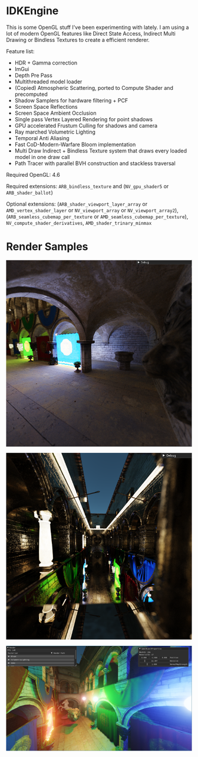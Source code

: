 # IDKEngine

This is some OpenGL stuff I've been experimenting with lately.
I am using a lot of modern OpenGL features like Direct State Access, Indirect Multi Drawing or Bindless Textures to create a efficient renderer.

Feature list:
 - HDR + Gamma correction
 - ImGui
 - Depth Pre Pass
 - Multithreaded model loader
 - (Copied) Atmospheric Scattering, ported to Compute Shader and precomputed
 - Shadow Samplers for hardware filtering + PCF
 - Screen Space Reflections
 - Screen Space Ambient Occlusion
 - Single pass Vertex Layered Rendering for point shadows
 - GPU accelerated Frustum Culling for shadows and camera
 - Ray marched Volumetric Lighting
 - Temporal Anti Aliasing
 - Fast CoD-Modern-Warfare Bloom implementation
 - Multi Draw Indirect + Bindless Texture system that draws every loaded model in one draw call
 - Path Tracer with parallel BVH construction and stackless traversal
 
Required OpenGL: 4.6

Required extensions: `ARB_bindless_texture` and (`NV_gpu_shader5` or `ARB_shader_ballot`)

Optional extensions: (`ARB_shader_viewport_layer_array` or `AMD_vertex_shader_layer` or `NV_viewport_array` or `NV_viewport_array2`), (`ARB_seamless_cubemap_per_texture` or `AMD_seamless_cubemap_per_texture`), `NV_compute_shader_derivatives`, `AMD_shader_trinary_minmax`

# Render Samples

![PathTracedDiffuse](Screenshots/PathTracedDiffuse.png?raw=true)

![PathTracedShiny](Screenshots/PathTracedShiny.png?raw=true)

![Rasterized](Screenshots/Rasterized.PNG?raw=true)